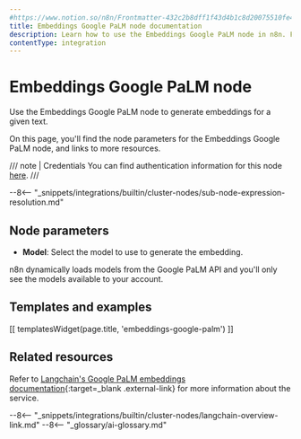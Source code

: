 ```yaml
---
#https://www.notion.so/n8n/Frontmatter-432c2b8dff1f43d4b1c8d20075510fe4
title: Embeddings Google PaLM node documentation
description: Learn how to use the Embeddings Google PaLM node in n8n. Follow technical documentation to integrate Embeddings Google PaLM node into your workflows.
contentType: integration
---
```


# Embeddings Google PaLM node

Use the Embeddings Google PaLM node to generate embeddings for a given text.

On this page, you'll find the node parameters for the Embeddings Google PaLM node, and links to more resources.

/// note | Credentials
You can find authentication information for this node [here](/integrations/builtin/credentials/googleai/).
///

--8<-- "_snippets/integrations/builtin/cluster-nodes/sub-node-expression-resolution.md"

## Node parameters

* **Model**: Select the model to use to generate the embedding.

n8n dynamically loads models from the Google PaLM API and you'll only see the models available to your account.

## Templates and examples

<!-- see https://www.notion.so/n8n/Pull-in-templates-for-the-integrations-pages-37c716837b804d30a33b47475f6e3780 -->
[[ templatesWidget(page.title, 'embeddings-google-palm') ]]

## Related resources

Refer to [Langchain's Google PaLM embeddings documentation](https://js.langchain.com/v0.2/docs/integrations/text_embedding/google_palm/){:target=_blank .external-link} for more information about the service.

--8<-- "_snippets/integrations/builtin/cluster-nodes/langchain-overview-link.md"
--8<-- "_glossary/ai-glossary.md"
